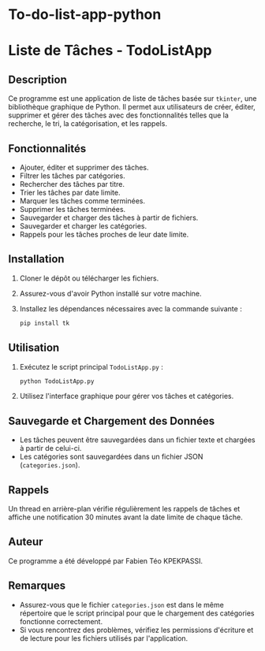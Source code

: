 # To-do-list-app-python
# Liste de Tâches - TodoListApp

## Description

Ce programme est une application de liste de tâches basée sur `tkinter`, une bibliothèque graphique de Python. Il permet aux utilisateurs de créer, éditer, supprimer et gérer des tâches avec des fonctionnalités telles que la recherche, le tri, la catégorisation, et les rappels.

## Fonctionnalités

- Ajouter, éditer et supprimer des tâches.
- Filtrer les tâches par catégories.
- Rechercher des tâches par titre.
- Trier les tâches par date limite.
- Marquer les tâches comme terminées.
- Supprimer les tâches terminées.
- Sauvegarder et charger des tâches à partir de fichiers.
- Sauvegarder et charger les catégories.
- Rappels pour les tâches proches de leur date limite.

## Installation

1. Cloner le dépôt ou télécharger les fichiers.
2. Assurez-vous d'avoir Python installé sur votre machine.
3. Installez les dépendances nécessaires avec la commande suivante :
    
    ```bash
    pip install tk
    
    ```
    

## Utilisation

1. Exécutez le script principal `TodoListApp.py` :
    
    ```bash
    python TodoListApp.py
    
    ```
    
2. Utilisez l'interface graphique pour gérer vos tâches et catégories.

## Sauvegarde et Chargement des Données

- Les tâches peuvent être sauvegardées dans un fichier texte et chargées à partir de celui-ci.
- Les catégories sont sauvegardées dans un fichier JSON (`categories.json`).

## Rappels

Un thread en arrière-plan vérifie régulièrement les rappels de tâches et affiche une notification 30 minutes avant la date limite de chaque tâche.

## Auteur

Ce programme a été développé par Fabien Téo KPEKPASSI.

## Remarques

- Assurez-vous que le fichier `categories.json` est dans le même répertoire que le script principal pour que le chargement des catégories fonctionne correctement.
- Si vous rencontrez des problèmes, vérifiez les permissions d'écriture et de lecture pour les fichiers utilisés par l'application.
